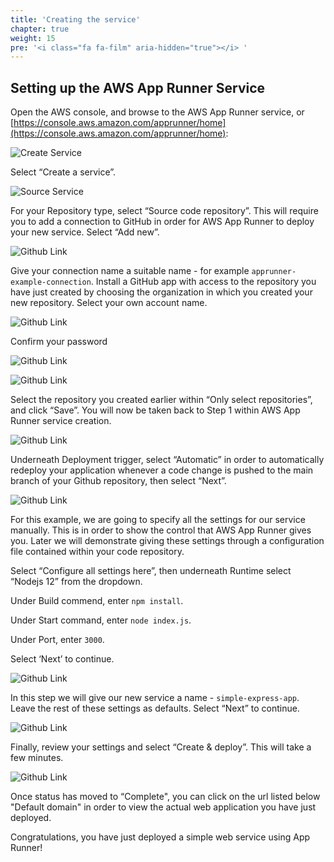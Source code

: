 ```yaml
---
title: 'Creating the service'
chapter: true
weight: 15
pre: '<i class="fa fa-film" aria-hidden="true"></i> '
---
```


## Setting up the AWS App Runner Service

Open the AWS console, and browse to the AWS App Runner service, or [https://console.aws.amazon.com/apprunner/home](https://console.aws.amazon.com/apprunner/home):

![Create Service](/images/service-create-service.png)

Select “Create a service”.

![Source Service](/images/service-source.png)

For your Repository type, select “Source code repository”. This will require you to add a connection to GitHub in order for AWS App Runner to deploy your new service. Select “Add new”.

![Github Link](/images/service-link-github1.png)

Give your connection name a suitable name - for example `apprunner-example-connection`. Install a GitHub app with access to the repository you have just created by choosing the organization in which you created your new repository. Select your own account name.

![Github Link](/images/service-link-github2.png)

Confirm your password

![Github Link](/images/service-link-github3.png)

![Github Link](/images/service-link-github4.png)

Select the repository you created earlier within “Only select repositories”, and click “Save”. You will now be taken back to Step 1 within AWS App Runner service creation.

![Github Link](/images/service-deployment1.png)

Underneath Deployment trigger, select “Automatic” in order to automatically redeploy your application whenever a code change is pushed to the main branch of your Github repository, then select “Next”.

![Github Link](/images/service-deployment2.png)

For this example, we are going to specify all the settings for our service manually. This is in order to show the control that AWS App Runner gives you. Later we will demonstrate giving these settings through a configuration file contained within your code repository.

Select “Configure all settings here”, then underneath Runtime select “Nodejs 12” from the dropdown.

Under Build commend, enter `npm install`.

Under Start command, enter `node index.js`.

Under Port, enter `3000`.

Select ‘Next’ to continue.

![Github Link](/images/service-deployment3.png)

In this step we will give our new service a name - `simple-express-app`. Leave the rest of these settings as defaults. Select “Next” to continue.

![Github Link](/images/service-deployment4.png)

Finally, review your settings and select “Create & deploy”. This will take a few minutes.

![Github Link](/images/service-creating.png)

Once status has moved to “Complete", you can click on the url listed below "Default domain" in order to view the actual web application you have just deployed.

Congratulations, you have just deployed a simple web service using App Runner!
